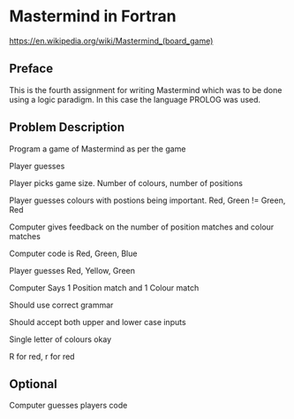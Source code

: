 <h1>Mastermind in Fortran</h1>

https://en.wikipedia.org/wiki/Mastermind_(board_game)

<h2>Preface</h2>

This is the fourth assignment for writing Mastermind which was to be done using a logic paradigm. In this case the language PROLOG was used.

<h2>Problem Description</h2>

Program a game of Mastermind as per the game

Player guesses

Player picks game size. Number of colours, number of positions

Player guesses colours with postions being important. Red, Green != Green, Red

Computer gives feedback on the number of position matches and colour matches

Computer code is Red, Green, Blue

Player guesses Red, Yellow, Green

Computer Says 1 Position match and 1 Colour match

Should use correct grammar

Should accept both upper and lower case inputs

Single letter of colours okay

R for red, r for red

<h2>Optional</h2>

Computer guesses players code
